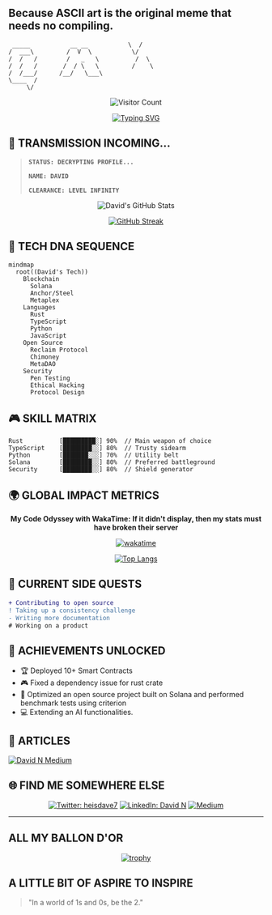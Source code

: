 ## Because ASCII art is the original meme that needs no compiling.
```ascii-art
 _____           __ __           \  /
/  ___\         /  V  \           \/
/  /   /        /   _   \          /  \
/  /   /       /  / \   \         /    \
/  /___/      /__/   \___\           
\____  /                                      
     \/                                      
```

<div align="center">

![Visitor Count](https://profile-counter.glitch.me/davidjrn247/count.svg)

[![Typing SVG](https://readme-typing-svg.demolab.com?font=Fira+Code&pause=1000&color=1CA2F1&center=true&vCenter=true&width=435&lines=Blockchain+Architect;Cybersecurity+Specialist;World-class+Problem+Solver;Breaks+things...+for+science)](https://git.io/typing-svg)

</div>

## 🌌 TRANSMISSION INCOMING... 

> **`STATUS: DECRYPTING PROFILE...`**
> 
> **`NAME: DAVID`**
> 
> **`CLEARANCE: LEVEL INFINITY`**

<div align="center">

![David's GitHub Stats](https://github-readme-stats.vercel.app/api?username=donjne&show_icons=true&theme=radical&hide_border=true&bg_color=0D1117&title_color=1CA2F1&icon_color=1CA2F1&text_color=FFFFFF)

[![GitHub Streak](https://git-hub-streak-stats.vercel.app?user=donjne&theme=slateorange)](https://git.io/streak-stats)

</div>

## 🧬 TECH DNA SEQUENCE

```mermaid
mindmap
  root((David's Tech))
    Blockchain
      Solana
      Anchor/Steel
      Metaplex
    Languages
      Rust
      TypeScript
      Python
      JavaScript
    Open Source
      Reclaim Protocol
      Chimoney
      MetaDAO
    Security
      Pen Testing
      Ethical Hacking
      Protocol Design
```

## 🎮 SKILL MATRIX
<!-- Custom skill bars with gaming-style progress -->
```
Rust          [█████████░] 90%  // Main weapon of choice
TypeScript    [████████░░] 80%  // Trusty sidearm
Python        [███████░░░] 70%  // Utility belt
Solana        [████████░░] 80%  // Preferred battleground
Security      [████████░░] 80%  // Shield generator
```

## 🌍 GLOBAL IMPACT METRICS
<!-- Wakatime stats -->
<div align="center">

**My Code Odyssey with WakaTime:** **If it didn't display, then my stats must have broken their server**

[![wakatime](https://wakatime.com/badge/user/davejne.svg)](https://wakatime.com/@davejne)

</div>

<div align="center">

[![Top Langs](https://github-readme-stats.vercel.app/api/top-langs/?username=donjne&layout=compact&theme=radical&hide_border=true&bg_color=0D1117&title_color=1CA2F1)](https://github.com/anuraghazra/github-readme-stats)

</div>

## 🎯 CURRENT SIDE QUESTS

```diff
+ Contributing to open source
! Taking up a consistency challenge
- Writing more documentation
# Working on a product
```

## 🌟 ACHIEVEMENTS UNLOCKED

- 🏆 Deployed 10+ Smart Contracts 
- 🎮 Fixed a dependency issue for rust crate
- 🚀 Optimized an open source project built on Solana and performed benchmark tests using criterion
- 💻 Extending an AI functionalities.

## 🔮 ARTICLES
<!-- Blog posts -->
[![David N Medium](https://github-readme-medium.vercel.app/?username=davidjrn247&limit=3)](https://medium.com/@davidjrn247)

## 🌐 FIND ME SOMEWHERE ELSE

<div align="center">

[![Twitter: heisdave7](https://img.shields.io/twitter/follow/heisdave7?style=for-the-badge&logo=twitter&logoColor=white&labelColor=1CA2F1&color=black)](https://twitter.com/heisdave7)
[![LinkedIn: David N](https://img.shields.io/badge/-LINKEDIN-0077B5?style=for-the-badge&logo=linkedin&logoColor=white&color=black)](https://ng.linkedin.com/in/david-n-9356a5232)
[![Medium](https://img.shields.io/badge/MEDIUM-12100E?style=for-the-badge&logo=medium&logoColor=white&color=black)](https://medium.com/@davidjrn247)

</div>

</div>

---
## ALL MY BALLON D'OR
<div align="center">
  
[![trophy](https://github-profile-trophy.vercel.app/?username=donjne&theme=radical&no-frame=true&no-bg=true&column=7)](https://github.com/ryo-ma/github-profile-trophy)

</div>

## A LITTLE BIT OF ASPIRE TO INSPIRE
> "In a world of 1s and 0s, be the 2."
